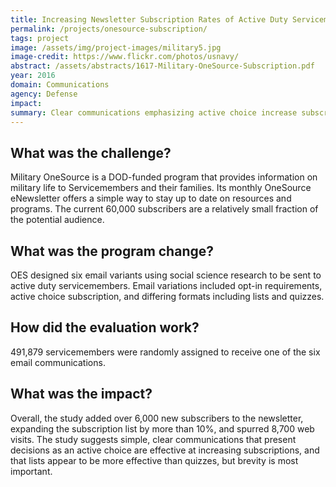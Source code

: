 ```yaml
---
title: Increasing Newsletter Subscription Rates of Active Duty Servicemembers
permalink: /projects/onesource-subscription/
tags: project
image: /assets/img/project-images/military5.jpg
image-credit: https://www.flickr.com/photos/usnavy/
abstract: /assets/abstracts/1617-Military-OneSource-Subscription.pdf
year: 2016
domain: Communications
agency: Defense
impact:
summary: Clear communications emphasizing active choice increase subscription rates. 
---
```

## What was the challenge?

Military OneSource is a DOD-funded program that provides information on military life to Servicemembers and their families. Its monthly OneSource eNewsletter offers a simple way to stay up to date on resources and programs. The current 60,000 subscribers are a relatively small fraction of the potential audience.

## What was the program change?

OES designed six email variants using social science research to be sent to active duty servicemembers. Email variations included opt-in requirements, active choice subscription, and differing formats including lists and quizzes. 

## How did the evaluation work?

491,879 servicemembers were randomly assigned to receive one of the six email communications.

## What was the impact?

Overall, the study added over 6,000 new subscribers to the newsletter, expanding the subscription list by more than 10%, and spurred 8,700 web visits. The study suggests simple, clear communications that present decisions as an active choice are effective at increasing subscriptions, and that lists appear to be more effective than quizzes, but brevity is most important.
